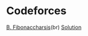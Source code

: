 <h1> Codeforces</h1>

[B. Fibonaccharsis](https://codeforces.com/contest/1853/problem/B)(br)
   [Solution](https://ideone.com/gBLFgK)
